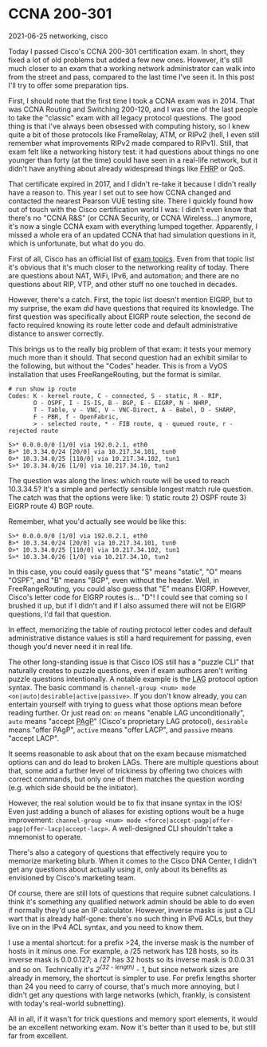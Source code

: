 # CCNA 200-301

<time id="last-modified">2021-06-25</time>
<tags>networking, cisco</tags>

<p id="summary">
Today I passed Cisco's CCNA 200-301 certification exam. In short, they fixed a lot of old problems
but added a few new ones. However, it's still much closer to an exam that a working network administrator
can walk into from the street and pass, compared to the last time I've seen it. In this post I'll try to offer some preparation tips.
</p>

First, I should note that the first time I took a CCNA exam was in 2014. That was CCNA Routing and Switching 200-120, and I was
one of the last people to take the "classic" exam with all legacy protocol questions.
The good thing is that I've always been obsessed with computing history, so I knew quite a bit of those protocols like FrameRelay, ATM,
or RIPv2 (hell, I even still remember what improvements RIPv2 made compared to RIPv1). Still, that exam felt like a networking history test:
it had questions about things no one younger than forty (at the time) could have seen in a real-life network, but it didn't have anything
about already widespread things like <abbr title="First Hop Redundancy Protocols">FHRP</abbr> or QoS.

That certificate expired in 2017, and I didn't re-take it because I didn't really have a reason to. This year I set out to see how CCNA changed
and contacted the nearest Pearson VUE testing site. There I quickly found how out of touch with the Cisco certification world I was:
I didn't even know that there's no "CCNA R&S" (or CCNA Security, or CCNA Wireless...) anymore, it's now a single CCNA exam with everything lumped together.
Apparently, I missed a whole era of an updated CCNA that had simulation questions in it, which is unfortunate, but what do you do.

First of all, Cisco has an official list of [exam topics](https://learningnetwork.cisco.com/s/ccna-exam-topics). Even from that topic list it's obvious
that it's much closer to the networking reality of today. There are questions about NAT, WiFi, IPv6, and automation; and there are no questions about
RIP, VTP, and other stuff no one touched in decades.

However, there's a catch. First, the topic list doesn't mention EIGRP, but to my surprise, the exam _did_ have questions that required its knowledge.
The first question was specifically about EIGRP route selection, the second de facto required knowing its route letter code and default administrative distance
to answer correctly.

This brings us to the really big problem of that exam: it tests your memory much more than it should. That second question had an exhibit similar to the following,
but without the "Codes" header. This is from a VyOS installation that uses FreeRangeRouting, but the format is similar.

```
# run show ip route 
Codes: K - kernel route, C - connected, S - static, R - RIP,
       O - OSPF, I - IS-IS, B - BGP, E - EIGRP, N - NHRP,
       T - Table, v - VNC, V - VNC-Direct, A - Babel, D - SHARP,
       F - PBR, f - OpenFabric,
       > - selected route, * - FIB route, q - queued route, r - rejected route

S>* 0.0.0.0/0 [1/0] via 192.0.2.1, eth0
B>* 10.3.34.0/24 [20/0] via 10.217.34.101, tun0
O>* 10.3.34.0/25 [110/0] via 10.217.34.102, tun1
S>* 10.3.34.0/26 [1/0] via 10.217.34.10, tun2
```

The question was along the lines: which route will be used to reach 10.3.34.5? It's a simple and perfectly sensible
longest match rule question. The catch was that the options were like: 1) static route 2) OSPF route 3) EIGRP route 4) BGP route.

Remember, what you'd actually see would be like this:

```
S>* 0.0.0.0/0 [1/0] via 192.0.2.1, eth0
B>* 10.3.34.0/24 [20/0] via 10.217.34.101, tun0
O>* 10.3.34.0/25 [110/0] via 10.217.34.102, tun1
S>* 10.3.34.0/26 [1/0] via 10.217.34.10, tun2
```

In this case, you could easily guess that "S" means "static", "O" means "OSPF", and "B" means "BGP", even without the header.
Well, in FreeRangeRouting, you could also guess that "E" means EIGRP.
However, Cisco's letter code for EIGRP routes is... "D"! I could see that coming so I brushed it up, but if I didn't and if I also assumed
there will not be EIGRP questions, I'd fail that question.

In effect, memorizing the table of routing protocol letter codes and default administrative distance values is still a hard requirement
for passing, even though you'd never need it in real life.

The other long-standing issue is that Cisco IOS still has a "puzzle CLI" that naturally creates to puzzle questions,
even if exam authors aren't writing puzzle questions intentionally. A notable example is the <abbr title="Link Aggregation">LAG</abbr> protocol option syntax.
The basic command is `channel-group <num> mode <on|auto|desirable|active|passive>`. If you don't know already, you can entertain yourself with trying to guess
what those options mean before reading further. Or just read on: `on` means "enable LAG unconditionally", `auto` means
"accept <abbr title="Port Aggregation Protocol">PAgP</abbr>" (Cisco's proprietary LAG protocol), `desirable` means "offer PAgP",
`active` means "offer LACP", and `passive` means "accept LACP".

It seems reasonable to ask about that on the exam because mismatched options can and do lead to broken LAGs. There are multiple questions about that,
some add a further level of trickiness by offering two choices with correct commands, but only one of them matches the question wording
(e.g. which side should be the initiator).

However, the real solution would be to fix that insane syntax in the IOS! Even just adding a bunch of aliases for existing options
woult be a huge improvement: `channel-group <num> mode <force|accept-pagp|offer-pagp|offer-lacp|accept-lacp>`. A well-designed CLI
shouldn't take a mnemonist to operate.

There's also a category of questions that effectively require you to memorize marketing blurb. When it comes to the Cisco DNA Center,
I didn't get any questions about actually using it, only about its benefits as envisioned by Cisco's marketing team.

Of course, there are still lots of questions that require subnet calculations. I think it's something any qualified network admin
should be able to do even if normally they'd use an IP calculator. However, inverse masks is just a CLI wart that is already half-gone:
there's no such thing in IPv6 ACLs, but they live on in the IPv4 ACL syntax, and you need to know them.

I use a mental shortcut: for a prefix >24, the inverse mask is the number of hosts in it minus one. For example, a /25 network has 128 hosts,
so its inverse mask is 0.0.0.127; a /27 has 32 hosts so its inverse mask is 0.0.0.31 and so on. Technically it's <em>2<sup>(32 - length)</sup> - 1</em>,
but since network sizes are already in memory, the shortcut is simpler to use. For prefix lengths shorter than 24 you need to carry of course,
that's much more annoying, but I didn't get any questions with large networks (which, frankly, is consistent with today's real-world subnetting).

All in all, if it wasn't for trick questions and memory sport elements, it would be an excellent networking exam. Now it's better than it used to be,
but still far from excellent.
